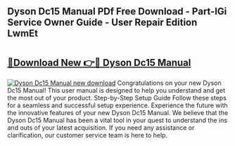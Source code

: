 ## Dyson Dc15 Manual PDf Free Download - Part-lGi Service Owner Guide - User Repair Edition LwmEt

# <h2><a href="http://bc44633.oget.top/?id=Dyson+Dc15+Manual">🔗Download New 👉🔴 Dyson Dc15 Manual</a></h2>

[![Dyson Dc15 Manual new download](https://i.imgur.com/5g1atiW.png)](http://bc44633.oget.top/?id=Dyson+Dc15+Manual)
Congratulations on your new Dyson Dc15 Manual! This user manual is designed to help you understand and get the most out of your product. Step-by-Step Setup Guide Follow these steps for a seamless and successful setup experience. Experience the future with the innovative features of your new Dyson Dc15 Manual. We believe that the Dyson Dc15 Manual has been a vital tool in your quest to understand the ins and outs of your latest acquisition. If you need any assistance or clarification, our customer service team is here to help.
